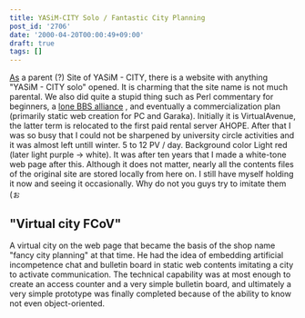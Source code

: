 ```yaml
---
title: YASiM-CITY Solo / Fantastic City Planning
post_id: '2706'
date: '2000-04-20T00:00:49+09:00'
draft: true
tags: []
---
```


[As](/363) a parent (?) Site of YASiM - CITY, there is a website with anything "YASiM - CITY solo" opened. It is charming that the site name is not much parental. We also did quite a stupid thing such as Perl commentary for beginners, a [lone BBS alliance](/declined) , and eventually a commercialization plan (primarily static web creation for PC and Garaka). Initially it is VirtualAvenue, the latter term is relocated to the first paid rental server AHOPE. After that I was so busy that I could not be sharpened by university circle activities and it was almost left untill winter. 5 to 12 PV / day. Background color Light red (later light purple → white). It was after ten years that I made a white-tone web page after this. Although it does not matter, nearly all the contents files of the original site are stored locally from here on. I still have myself holding it now and seeing it occasionally. Why do not you guys try to imitate them (ぉ

## "Virtual city FCoV"

A virtual city on the web page that became the basis of the shop name "fancy city planning" at that time. He had the idea of ​​embedding artificial incompetence chat and bulletin board in static web contents imitating a city to activate communication. The technical capability was at most enough to create an access counter and a very simple bulletin board, and ultimately a very simple prototype was finally completed because of the ability to know not even object-oriented.
